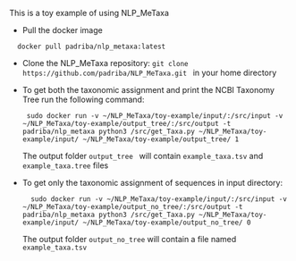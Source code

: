 This is a toy example of using NLP_MeTaxa

- Pull the docker image
```
  docker pull padriba/nlp_metaxa:latest
```
- Clone the NLP_MeTaxa repository: ```git clone https://github.com/padriba/NLP_MeTaxa.git ``` in your home directory

- To get both the taxonomic assignment and print the  NCBI Taxonomy Tree run the following command: 
  ```
   sudo docker run -v ~/NLP_MeTaxa/toy-example/input/:/src/input -v ~/NLP_MeTaxa/toy-example/output_tree/:/src/output -t    padriba/nlp_metaxa python3 /src/get_Taxa.py ~/NLP_MeTaxa/toy-example/input/ ~/NLP_MeTaxa/toy-example/output_tree/ 1
  ```
  The output folder ```output_tree ``` will contain ```example_taxa.tsv``` and ```example_taxa.tree``` files

- To get only the taxonomic assignment of sequences in input directory:
  ```
    sudo docker run -v ~/NLP_MeTaxa/toy-example/input/:/src/input -v ~/NLP_MeTaxa/toy-example/output_no_tree/:/src/output -t padriba/nlp_metaxa python3 /src/get_Taxa.py ~/NLP_MeTaxa/toy-example/input/ ~/NLP_MeTaxa/toy-example/output_no_tree/ 0
  ```
  The output folder ```output_no_tree``` will contain a file named ```example_taxa.tsv```
